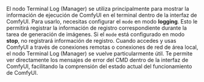 El nodo Terminal Log (Manager) se utiliza principalmente para mostrar la información de ejecución de ComfyUI en el terminal dentro de la interfaz de ComfyUI. Para usarlo, necesitas configurar el `mode` en modo **logging**. Esto le permitirá registrar la información de registro correspondiente durante la tarea de generación de imágenes. Si el `mode` está configurado en modo **stop**, no registrará información de registro. Cuando accedes y usas ComfyUI a través de conexiones remotas o conexiones de red de área local, el nodo Terminal Log (Manager) se vuelve particularmente útil. Te permite ver directamente los mensajes de error del CMD dentro de la interfaz de ComfyUI, facilitando la comprensión del estado actual del funcionamiento de ComfyUI.

